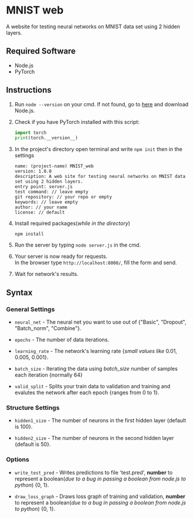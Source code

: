 # MNIST web

A website for testing neural networks on MNIST data set using 2 hidden layers.

## Required Software

* Node.js
* PyTorch

## Instructions

1. Run `node --version` on your cmd. If not found, go to [here](https://nodejs.org/en/) and download Node.js.

2. Check if you have PyTorch installed with this script:
    ```python
    import torch
    print(torch.__version__)
    ```
3. In the project's directory open terminal and write `npm init` then in the settings
    ```XAML
    name: (project-name) MNIST_web
    version: 1.0.0
    description: A web site for testing neural networks on MNIST data set using 2 hidden layers.
    entry point: server.js
    test command: // leave empty
    git repository: // your repo or empty
    keywords: // leave empty
    author: // your name
    license: // default
    ```

4. Install required packages(_while in the directory_)
    ```XAML
    npm install
    ```

5. Run the server by typing `node server.js` in the cmd.

6. Your server is now ready for requests.<br/>In the browser type `http://localhost:8000/`, fill the form and send.

7. Wait for network's results.

## Syntax

### General Settings

* `neural_net` - The neural net you want to use out of {"Basic", "Dropout", "Batch_norm", "Combine"}.

* `epochs` - The number of data iterations.

* `learning_rate` - The network's learning rate {_small values like_ 0.01, 0.005, 0.001}.

* `batch_size` - Iterating the data using *batch_size* number of samples each iteration {normally 64}

* `valid_split` - Splits your train data to validation and training and evalutes the network after each epoch {ranges from 0 to 1}.

### Structure Settings

* `hidden1_size` - The number of neurons in the first hidden layer {default is 100}.

* `hidden2_size` - The number of neurons in the second hidden layer {default is 50}.

### Options

* `write_test_pred` - Writes predictions to file 'test.pred', **number** to represent a boolean(_due to a bug in passing a boolean from node.js to python_) {0, 1}.

* `draw_loss_graph` - Draws loss graph of training and validation, **number** to represent a boolean(_due to a bug in passing a boolean from node.js to python_) {0, 1}.
